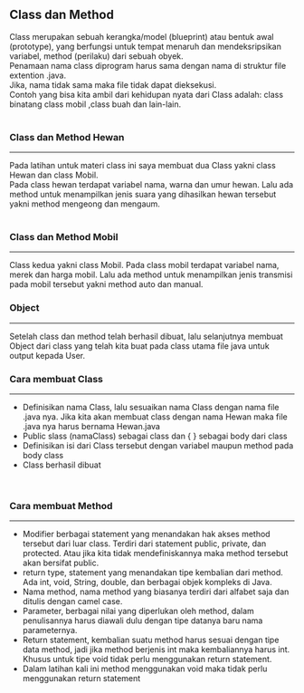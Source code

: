 ## Class dan Method

Class merupakan sebuah kerangka/model (blueprint) atau bentuk awal (prototype), yang berfungsi untuk tempat menaruh dan mendeksripsikan variabel, method (perilaku) dari sebuah obyek. <br />
Penamaan nama class diprogram harus sama dengan nama di struktur file extention .java. <br />
Jika, nama tidak sama maka file tidak dapat dieksekusi. <br />
Contoh yang bisa kita ambil dari kehidupan nyata dari Class adalah: class binatang class mobil ,class buah dan lain-lain. <br /><br />

### Class dan Method Hewan
<hr>
Pada latihan untuk materi class ini saya membuat dua Class yakni class Hewan dan class Mobil. <br />
Pada class hewan terdapat variabel nama, warna dan umur hewan. Lalu ada method untuk menampilkan jenis suara yang dihasilkan hewan tersebut yakni method mengeong dan mengaum. <br /><br />

### Class dan Method Mobil
<hr>
Class kedua yakni class Mobil. Pada class mobil terdapat variabel nama, merek dan harga mobil. Lalu ada method untuk menampilkan jenis transmisi pada mobil tersebut yakni method auto dan manual. <br />

### Object
<hr>
Setelah class dan method telah berhasil dibuat, lalu selanjutnya membuat Object dari class yang telah kita buat pada class utama file java untuk output kepada User.

### Cara membuat Class
<hr>
<ul>
<li>Definisikan nama Class, lalu sesuaikan nama Class dengan nama file .java nya. Jika kita akan membuat class dengan nama Hewan maka file .java nya harus bernama Hewan.java</li>
<li>Public slass (namaClass) sebagai class dan { } sebagai body dari class</li>
<li>Definisikan isi dari Class tersebut dengan variabel maupun method pada body class</li>
<li>Class berhasil dibuat</li>
</ul>
<br />

### Cara membuat Method
<hr>
<ul>
<li>Modifier berbagai statement yang menandakan hak akses method tersebut dari luar class. Terdiri dari statement public, private, dan protected. Atau jika kita tidak mendefiniskannya maka method tersebut akan bersifat public.</li>
<li>return type, statement yang menandakan tipe kembalian dari method. Ada int, void, String, double, dan berbagai objek kompleks di Java.</li>
<li>Nama method, nama method yang biasanya terdiri dari alfabet saja dan ditulis dengan camel case.</li>
<li>Parameter, berbagai nilai yang diperlukan oleh method, dalam penulisannya harus diawali dulu dengan tipe datanya baru nama parameternya.</li>
<li>Return statement, kembalian suatu method harus sesuai dengan tipe data method, jadi jika method berjenis int maka kembaliannya harus int. Khusus untuk tipe void tidak perlu menggunakan return statement.</li>
<li>Dalam latihan kali ini method menggunakan void maka tidak perlu menggunakan return statement</li>
</ul>